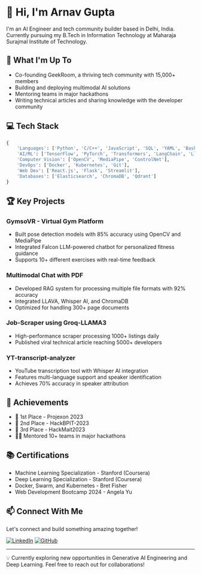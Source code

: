 # 👋 Hi, I'm Arnav Gupta

I'm an AI Engineer and tech community builder based in Delhi, India. Currently pursuing my B.Tech in Information Technology at Maharaja Surajmal Institute of Technology.

## 🚀 What I'm Up To

- Co-founding GeekRoom, a thriving tech community with 15,000+ members
- Building and deploying multimodal AI solutions
- Mentoring teams in major hackathons
- Writing technical articles and sharing knowledge with the developer community

## 💻 Tech Stack

```python
{
    'Languages': ['Python', 'C/C++', 'JavaScript', 'SQL', 'YAML', 'Bash'],
    'AI/ML': ['TensorFlow', 'PyTorch', 'Transformers', 'LangChain', 'LlamaIndex'],
    'Computer Vision': ['OpenCV', 'MediaPipe', 'ControlNet'],
    'DevOps': ['Docker', 'Kubernetes', 'Git'],
    'Web Dev': ['React.js', 'Flask', 'Streamlit'],
    'Databases': ['Elasticsearch', 'ChromaDB', 'Qdrant']
}
```

## 🏆 Key Projects

### GymsoVR - Virtual Gym Platform
- Built pose detection models with 85% accuracy using OpenCV and MediaPipe
- Integrated Falcon LLM-powered chatbot for personalized fitness guidance
- Supports 10+ different exercises with real-time feedback

### Multimodal Chat with PDF
- Developed RAG system for processing multiple file formats with 92% accuracy
- Integrated LLAVA, Whisper AI, and ChromaDB
- Optimized for handling 300+ page documents

### Job-Scraper using Groq-LLAMA3
- High-performance scraper processing 1000+ listings daily
- Published viral technical article reaching 5000+ developers

### YT-transcript-analyzer
- YouTube transcription tool with Whisper AI integration
- Features multi-language support and speaker identification
- Achieves 70% accuracy in speaker attribution

## 🏅 Achievements

- 🥇 1st Place - Projexon 2023
- 🥈 2nd Place - HackBPIT-2023
- 🥉 3rd Place - HackMait2023
- 👨‍🏫 Mentored 10+ teams in major hackathons

## 📚 Certifications

- Machine Learning Specialization - Stanford (Coursera)
- Deep Learning Specialization - Stanford (Coursera)
- Docker, Swarm, and Kubernetes - Bret Fisher
- Web Development Bootcamp 2024 - Angela Yu

## 📫 Connect With Me

Let's connect and build something amazing together!

[![LinkedIn](https://img.shields.io/badge/-LinkedIn-blue?style=flat-square&logo=LinkedIn&logoColor=white)](https://www.linkedin.com/in/arnav-gupta-437a66256/)
[![GitHub](https://img.shields.io/badge/-GitHub-181717?style=flat-square&logo=GitHub&logoColor=white)](https://github.com/arnavgupta16)

---

💡 Currently exploring new opportunities in Generative AI Engineering and Deep Learning. Feel free to reach out for collaborations!
